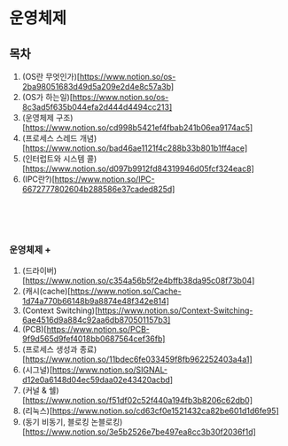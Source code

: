 # 운영체제

## 목차
  1. (OS란 무엇인가)[https://www.notion.so/os-2ba98051683d49d5a209e2d4e8c57a3b]
  2. (OS가 하는일)[https://www.notion.so/os-8c3ad5f635b044efa2d444d4494cc213]
  3. (운영체제 구조)[https://www.notion.so/cd998b5421ef4fbab241b06ea9174ac5]
  4. (프로세스 스레드 개념)[https://www.notion.so/bad46ae1121f4c288b33b801b1ff4ace]
  5. (인터럽트와 시스템 콜)[https://www.notion.so/d097b9912fd84319946d05fcf324eac8]
  6. (IPC란?)[https://www.notion.so/IPC-6672777802604b288586e37caded825d]
  
  
  
  
  <br/>
  <br/>
  <br/>
  
  ### 운영체제 +
  1. (드라이버)[https://www.notion.so/c354a56b5f2e4bffb38da95c08f73b04]
  2. (캐시(cache)[https://www.notion.so/Cache-1d74a770b66148b9a8874e48f342e814]
  3. (Context Switching)[https://www.notion.so/Context-Switching-6ae4516d9a884c92aa6db870501157b3]
  4. (PCB)[https://www.notion.so/PCB-9f9d565d9fef4018bb0687564cef36fb]
  5. (프로세스 생성과 종료)[https://www.notion.so/11bdec6fe033459f8fb962252403a4a1]
  6. (시그널)[https://www.notion.so/SIGNAL-d12e0a6148d04ec59daa02e43420acbd]
  7. (커널 & 쉘)[https://www.notion.so/f51df02c52f440a194fb3b8206c62db0]
  8. (리눅스)[https://www.notion.so/cd63cf0e1521432ca82be601d1d6fe95]
  9. (동기 비동기, 블로킹 논블로킹)[https://www.notion.so/3e5b2526e7be497ea8cc3b30f2036f1d]
  
  
  
